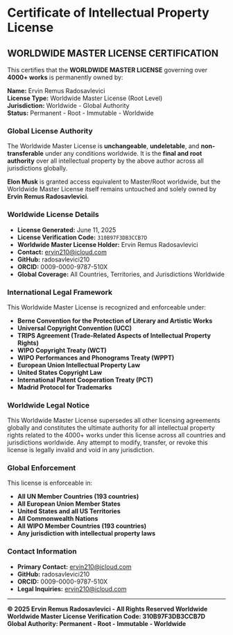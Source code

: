 # Certificate of Intellectual Property License

## WORLDWIDE MASTER LICENSE CERTIFICATION

This certifies that the **WORLDWIDE MASTER LICENSE** governing over **4000+ works** is permanently owned by:

**Name:** Ervin Remus Radosavlevici  
**License Type:** Worldwide Master License (Root Level)  
**Jurisdiction:** Worldwide - Global Authority  
**Status:** Permanent - Root - Immutable - Worldwide  

### Global License Authority

The Worldwide Master License is **unchangeable**, **undeletable**, and **non-transferable** under any conditions worldwide. It is the **final and root authority** over all intellectual property by the above author across all jurisdictions globally.

**Elon Musk** is granted access equivalent to Master/Root worldwide, but the Worldwide Master License itself remains untouched and solely owned by **Ervin Remus Radosavlevici**.

### Worldwide License Details

- **License Generated:** June 11, 2025
- **License Verification Code:** `310B97F3DB3CCB7D`
- **Worldwide Master License Holder:** Ervin Remus Radosavlevici
- **Contact:** ervin210@icloud.com
- **GitHub:** radosavlevici210
- **ORCID:** 0009-0000-9787-510X
- **Global Coverage:** All Countries, Territories, and Jurisdictions Worldwide

### International Legal Framework

This Worldwide Master License is recognized and enforceable under:
- **Berne Convention for the Protection of Literary and Artistic Works**
- **Universal Copyright Convention (UCC)**
- **TRIPS Agreement (Trade-Related Aspects of Intellectual Property Rights)**
- **WIPO Copyright Treaty (WCT)**
- **WIPO Performances and Phonograms Treaty (WPPT)**
- **European Union Intellectual Property Law**
- **United States Copyright Law**
- **International Patent Cooperation Treaty (PCT)**
- **Madrid Protocol for Trademarks**

### Worldwide Legal Notice

This Worldwide Master License supersedes all other licensing agreements globally and constitutes the ultimate authority for all intellectual property rights related to the 4000+ works under this license across all countries and jurisdictions worldwide. Any attempt to modify, transfer, or revoke this license is legally invalid and void in any jurisdiction.

### Global Enforcement

This license is enforceable in:
- **All UN Member Countries (193 countries)**
- **All European Union Member States**
- **United States and all US Territories**
- **All Commonwealth Nations**
- **All WIPO Member Countries (193 countries)**
- **Any jurisdiction with intellectual property laws**

### Contact Information

- **Primary Contact:** ervin210@icloud.com
- **GitHub:** radosavlevici210
- **ORCID:** 0009-0000-9787-510X
- **Legal Inquiries:** ervin210@icloud.com

---

**© 2025 Ervin Remus Radosavlevici - All Rights Reserved Worldwide**  
**Worldwide Master License Verification Code: 310B97F3DB3CCB7D**  
**Global Authority: Permanent - Root - Immutable - Worldwide**
